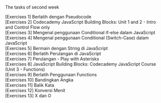 The tasks of second week

[Exercises 1] Berlatih dengan Pseudocode <br>
[Exercises 2] Codecademy JavaScript Building Blocks: Unit 1 and 2 - Intro and Control Flow only <br>
[Exercises 3] Mengenal penggunaan Conditional if-else dalam JavaScript <br>
[Exercises 4] Mengenal penggunaan Conditional (Switch-Case) dalam JavaScript <br>
[Exercises 5] Bermain dengan String di JavaScript <br>
[Exercises 6] Berlatih Perulangan di JavaScript <br>
[Exercises 7] Perulangan - Play with Asterisks <br>
[Exercises 8] JavaScript Building Blocks: Codecademy JavaScript Course (Unit 3 - Functions) <br>
[Exercises 9] Berlatih Penggunaan Functions <br>
[Exercises 10] Bandingkan Angka <br>
[Exercises 11] Balik Kata <br>
[Exercises 12] Konversi Menit <br>
[Exercises 13] X dan O
